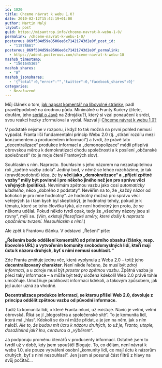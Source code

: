 ```yaml
---
id: 1020
title: Chceme návrat k webu 1.0?
date: 2010-02-12T15:42:19+01:00
author: Martin Malý
layout: post
guid: https://misantrop.info/chceme-navrat-k-webu-1-0/
permalink: /chceme-navrat-k-webu-1-0/
posterous_869f584d59a8506ee6c71421743d2e0f_post_id:
  - "11578661"
posterous_869f584d59a8506ee6c71421743d2e0f_permalink:
  - https://adent.posterous.com/chceme-navrat-k-webu-10
mashsb_timestamp:
  - "1561645365"
mashsb_shares:
  - "0"
mashsb_jsonshares:
  - '{"total":0,"error":"","twitter":0,"facebook_shares":0}'
categories:
  - Nezařazené
---
```

Můj čl&aacute;nek o tom, [jak napsat koment&aacute;ř na libovoln&eacute; str&aacute;nky](https://misantrop.info/jak-napsat-komentar-na-libovolne-stranky), padl pravděpodobně na &uacute;rodnou půdu. Minim&aacute;lně u Franty Kučery (čtete, douf&aacute;m, jeho [seri&aacute;l o Javě](https://zdrojak.root.cz/serialy/java-na-webovem-serveru/) na Zdroj&aacute;ku?), kter&yacute; si vzal ponaučen&iacute; k srdci, svou reakci hezky zformuloval a vydal. Nazval ji [Chceme n&aacute;vrat k webu 1.0?](https://frantovo.cz/blog/?q=chceme-navrat-k-webu-1-0)

V podstatě nejsme v rozporu, i když to tak možn&aacute; na prvn&iacute; pohled nemus&iacute; vypadat. Franta l&iacute;č&iacute; fundament&aacute;ln&iacute; princip Webu 2.0 (tj. &#8222;st&iacute;r&aacute;n&iacute; rozd&iacute;lu mezi konzumentem a producentem informac&iacute;&#8220;) a tvrd&iacute;, že pr&aacute;vě tato &#8222;decentralizace&#8220; produkce informac&iacute; a &#8222;demonopolizace&#8220; m&eacute;di&iacute; přisp&iacute;v&aacute; obrovskou měrou k demokratizaci chodu společnosti a k pos&iacute;len&iacute; &#8222;občansk&eacute; společnosti&#8220; (to je moje čten&iacute; Frantov&yacute;ch slov).

Souhlas&iacute;m s n&iacute;m. Naprosto. Souhlas&iacute;m s jeho n&aacute;zorem na nezastupitelnou roli &#8222;zpětn&eacute; vazby zdola&#8220;. Jedin&yacute; bod, v němž se lehce rozch&aacute;z&iacute;me, je tak (pravděpodobně) idea, že by **věci jako &#8222;demokratizace&#8220; a &#8222;přijet&iacute; zpětn&eacute; vazby&#8220; měly b&yacute;t povinn&eacute; i pro někoho jin&eacute;ho než jen pro spr&aacute;vu věc&iacute; veřejn&yacute;ch (politiku).** Nevn&iacute;m&aacute;m zpětnou vazbu jako cosi _automaticky kladn&eacute;ho_, něco &#8222;dobr&eacute;ho z podstaty&#8220;. Nevěř&iacute;m na to, že &#8222;každ&yacute; n&aacute;zor od kohokoli je pro mne hodnotn&yacute;&#8220;. Je hodnotn&yacute; možn&aacute; pro spr&aacute;vu věc&iacute; veřejn&yacute;ch (a i tam bych byl skeptick&yacute;), je hodnotn&yacute; tehdy, pokud je k t&eacute;matu, kter&eacute; se toho člověka t&yacute;k&aacute;, ale nen&iacute; hodnotn&yacute; jen proto, že se někomu udělal. Pokud někdo tvrd&iacute; opak, tedy že &#8222;v&scaron;echny n&aacute;zory jsou si rovny&#8220;, m&yacute;l&iacute; se. (_V&iacute;m, existuj&iacute; filosofick&eacute; směry, kter&eacute; do&scaron;ly k naprosto opačn&eacute;mu tvrzen&iacute;. Nesouhlas&iacute;m s nimi._)

Ale zpět k Frantovu čl&aacute;nku. V odstavci &#8222;Ře&scaron;en&iacute;&#8220; p&iacute;&scaron;e:

**&#8222;Ře&scaron;en&iacute;m bude oddělen&iacute; koment&aacute;řů od prim&aacute;rn&iacute;ho obsahu (čl&aacute;nky, resp. libovoln&eacute; URL) a vytvořen&iacute;m komunity svobodomysln&yacute;ch lid&iacute;, kteř&iacute; maj&iacute; &uacute;ctu k n&aacute;zoru druh&yacute;ch, byť s nimi nemus&iacute; souhlasit.&#8220;**

Zde Franta zmiňuje jednu věc, kter&aacute; vyplynula z Webu 2.0 &#8211; totiž jeho **decentralizovan&yacute; charakter**. Nen&iacute; nikde řečeno, že mus&iacute; b&yacute;t _zdroj informac&iacute;_, a u zdroje mus&iacute; b&yacute;t _prostor pro zpětnou vazbu_. Zpětn&aacute; vazba je přeci taky informace &#8211; a může b&yacute;t tedy uložena kdekoli! Web 2.0 pr&aacute;vě tohle umožňuje. Umožňuje publikovat informaci kdekoli, a takov&yacute;m způsobem, jak jej&iacute; autor uzn&aacute; za vhodn&eacute;.

**Decentralizace produkce informac&iacute;, se kterou při&scaron;el Web 2.0, dovoluje z principu oddělit zpětnou vazbu od původn&iacute; informace.**

Tud&iacute;ž ta komunita lid&iacute;, o kter&eacute; Franta mluv&iacute;, už existuje. Nav&iacute;c je velmi, velmi obrovsk&aacute;. Ř&iacute;k&aacute; se j&iacute; &#8222;blogosf&eacute;ra a společensk&eacute; s&iacute;tě&#8220;. To je komunita lid&iacute;, kter&aacute; m&aacute; &#8222;hlas&#8220;. Kdokoli se do n&iacute; může přidat, a je jen na něm, jak s n&iacute;m nalož&iacute;. _Ale to, že budou m&iacute;t &uacute;ctu k n&aacute;zoru druh&yacute;ch, to už je, Franto, utopie, dosažiteln&aacute; jak? Inu, cenzurou a &#8222;v&yacute;běrem&#8220;_.

J&aacute; podporuju proměnu čten&aacute;řů v producenty informac&iacute;. Ostatně jsem to tvrdil už v době, kdy jsem spou&scaron;těl Bloguje. To, co děl&aacute;m, nen&iacute; n&aacute;vrat k webu 1.0, ale pouze vytv&aacute;řen&iacute; osobn&iacute; &#8222;komunity lid&iacute;, co maj&iacute; &uacute;ctu k n&aacute;zorům druh&yacute;ch, byť s nimi nesouhlas&iacute;&#8220;. Jen jsem si posunul č&aacute;st filtrů z hlavy na svůj poč&iacute;tač&#8230;